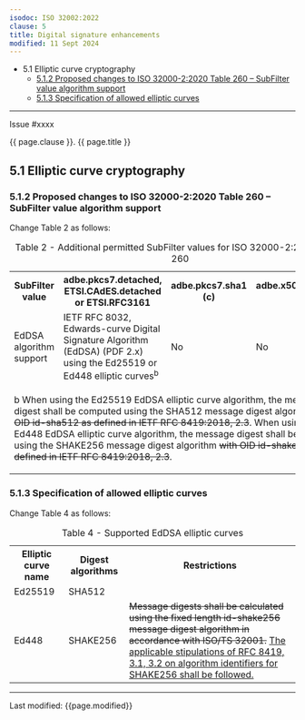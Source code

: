 ```yaml
---
isodoc: ISO 32002:2022
clause: 5
title: Digital signature enhancements
modified: 11 Sept 2024
---
```


<ul>
 <li>5.1 Elliptic curve cryptography
  <ul>
   <li><a href="#H5.1.2">5.1.2 Proposed changes to ISO 32000-2:2020 Table 260 – SubFilter value algorithm support</a>
   </li>
   <li><a href="#H5.1.3">5.1.3 Specification of allowed elliptic curves</a>
   </li>
  </ul>
 </li>
</ul>
<hr>

<link rel="stylesheet" href="../assets/iso-style.css">
<div class="isostyle">
<div class="fixedpopup" id="issuelink">
	Issue #xxxx
</div>


<p class="fake-h1">{{ page.clause }}. {{ page.title }}</p>

<h2 id="H5.1">5.1 Elliptic curve cryptography</h2>

<h3 id="H5.1.2">5.1.2 Proposed changes to ISO 32000-2:2020 Table 260 – SubFilter value algorithm support</h3>

<p class="location">Change Table 2 as follows:</p>

<table>
  <caption id="Table2">Table 2 - Additional permitted SubFilter values for ISO 32000-2:2020, Table 260</caption>
  <tr>
    <th>SubFilter value</th>
    <th>adbe.pkcs7.detached, ETSI.CAdES.detached or ETSI.RFC3161</th>
    <th>adbe.pkcs7.sha1 (c)</th>
    <th>adbe.x509.rsa_sha1 (a)</th>
  </tr>
  <tr>
    <td>EdDSA algorithm support</td>
    <td>IETF RFC 8032, Edwards-curve Digital Signature Algorithm (EdDSA) (PDF 2.x) using the Ed25519 or Ed448 elliptic curves<sup>b</sup></td>
    <td>No</td>
    <td>No</td>
  </tr>
  <tr>
    <td colspan="4">
      <p>b When using the Ed25519 EdDSA elliptic curve algorithm, the message digest shall be computed using the SHA512 message digest algorithm 
      <del onMouseEnter="mouseEnter(this)" data-issue="404">with OID id-sha512 as defined in IETF RFC 8419:2018, 2.3</del>. 
      When using the Ed448 EdDSA elliptic curve algorithm, the message digest shall be computed using the SHAKE256 message digest algorithm
      <del onMouseEnter="mouseEnter(this)" data-issue="404">with OID id-shake256 as defined in IETF RFC 8419:2018, 2.3</del>.
      </p>
    </td>
  </tr>
</table>


<h3 id="H5.1.3">5.1.3 Specification of allowed elliptic curves</h3>

<p class="location">Change Table 4 as follows:</p>

<table>
  <caption id="Table4">Table 4 - Supported EdDSA elliptic curves</caption>
  <tr>
    <th>Elliptic curve name</th>
    <th>Digest algorithms</th>
    <th>Restrictions</th>
  </tr>
  <tr>
    <td>Ed25519</td>
    <td>SHA512</td>
    <td></td>
  </tr>
  <tr>
    <td>Ed448</td>
    <td>SHAKE256</td>
    <td>
       <del onMouseEnter="mouseEnter(this)" data-issue="404">Message digests shall be calculated using the fixed length id-shake256 message digest algorithm in accordance with ISO/TS 32001.</del>
       <ins onMouseEnter="mouseEnter(this)" data-issue="404">The applicable stipulations of RFC 8419, 3.1, 3.2 on algorithm identifiers for SHAKE256 shall be followed.</ins>
    </td>
  </tr>
</table>


</div>

<hr>
<p class="footnote">Last modified: {{page.modified}}</p>
